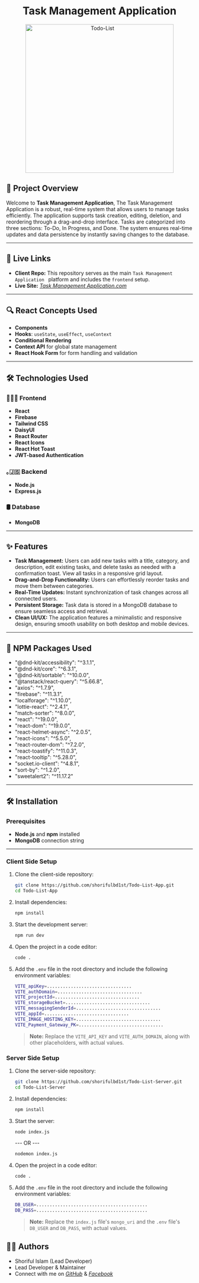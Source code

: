 <div align="center">
 <h1>Task Management Application </h1>
  <a href="https://todo-list-2c36b.web.app/" target="_blank">
    <img src="https://i.ibb.co.com/chKHScmJ/screencapture-localhost-5173-2025-02-22-13-12-22.png" width="400px" alt="Todo-List"/> 
  </a>
 
</div>


## 📜 Project Overview

Welcome to **Task Management Application**, The Task Management Application is a robust, real-time system that allows users to manage tasks efficiently. The application supports task creation, editing, deletion, and reordering through a drag-and-drop interface. Tasks are categorized into three sections: To-Do, In Progress, and Done. The system ensures real-time updates and data persistence by instantly saving changes to the database.

---


## 🚀 Live Links

- **Client Repo:** This repository serves as the main `Task Management Application ` platform and includes the `frontend` setup.
- **Live Site:** [_Task Management Application.com_](https://todo-list-2c36b.web.app/)

---

## 🔍 React Concepts Used

- **Components**
- **Hooks**: `useState`, `useEffect`, `useContext`
- **Conditional Rendering**
- **Context API** for global state management
- **React Hook Form** for form handling and validation

---

## 🛠️ Technologies Used

### 👩🏼‍💻 Frontend

- **React**
- **Firebase**
- **Tailwind CSS**
- **DaisyUI**
- **React Router**
- **React Icons**
- **React Hot Toast**
- **JWT-based Authentication**

### ｡🇯‌🇸‌ Backend

- **Node.js**
- **Express.js**

### 🛢️ Database

- **MongoDB**

---

## ✨ Features

- **Task Management:** Users can add new tasks with a title, category, and description, edit existing tasks, and delete tasks as needed with a confirmation toast. View all tasks in a responsive grid layout.
- **Drag-and-Drop Functionality:** Users can effortlessly reorder tasks and move them between categories.
- **Real-Time Updates:**  Instant synchronization of task changes across all connected users.
- **Persistent Storage:** Task data is stored in a MongoDB database to ensure seamless access and retrieval.
- **Clean UI/UX:** The application features a minimalistic and responsive design, ensuring smooth usability on both desktop and mobile devices.

---

## 🧰 NPM Packages Used
- "@dnd-kit/accessibility": "^3.1.1",
- "@dnd-kit/core": "^6.3.1",
- "@dnd-kit/sortable": "^10.0.0",
- "@tanstack/react-query": "^5.66.8",
- "axios": "^1.7.9",
- "firebase": "^11.3.1",
- "localforage": "^1.10.0",
- "lottie-react": "^2.4.1",
- "match-sorter": "^8.0.0",
- "react": "^19.0.0",
- "react-dom": "^19.0.0",
- "react-helmet-async": "^2.0.5",
- "react-icons": "^5.5.0",
- "react-router-dom": "^7.2.0",
- "react-toastify": "^11.0.3",
- "react-tooltip": "^5.28.0",
- "socket.io-client": "^4.8.1",
- "sort-by": "^1.2.0",
- "sweetalert2": "^11.17.2"

---

## 🛠 Installation

### Prerequisites

- **Node.js** and **npm** installed
- **MongoDB** connection string

---

### Client Side Setup

1. Clone the client-side repository:

   ```bash
   git clone https://github.com/shorifulbd1st/Todo-List-App.git
   cd Todo-List-App
   ```

2. Install dependencies:

   ```bash
   npm install
   ```

3. Start the development server:
   ```bash
   npm run dev
   ```
4. Open the project in a code editor:
   ```bash
   code .
   ```
5. Add the `.env` file in the root directory and include the following environment variables:
   ```bash
   VITE_apiKey=................................
   VITE_authDomain=................................
   VITE_projectId=................................
   VITE_storageBucket=................................
   VITE_messagingSenderId=................................
   VITE_appId=................................
   VITE_IMAGE_HOSTING_KEY=................................
   VITE_Payment_Gateway_PK=................................

   ```
   > **Note:** Replace the `VITE_API_KEY` and `VITE_AUTH_DOMAIN`, along with other placeholders, with actual values.

### Server Side Setup

1. Clone the server-side repository:

   ```bash
   git clone https://github.com/shorifulbd1st/Todo-List-Server.git
   cd Todo-List-Server
   ```

2. Install dependencies:

   ```bash
   npm install
   ```

3. Start the server:

   ```bash
   node index.js
   ```

   --- OR ---

   ```bash
   nodemon index.js
   ```

4. Open the project in a code editor:
   ```bash
   code .
   ```
5. Add the `.env` file in the root directory and include the following environment variables:
   ```bash
   DB_USER=..........................................
   DB_PASS=..........................................
   ```
   > **Note:** Replace the `index.js` file's `mongo_uri` and the `.env` file's `DB_USER` and `DB_PASS`,  with actual values.

## 🧑‍💻 Authors

- Shoriful Islam (Lead Developer)
- Lead Developer & Maintainer
- Connect with me on [_GitHub_](https://github.com/shorifulbd1st) & [_Facebook_](https://www.facebook.com/shoriful1st)
